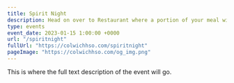 ```yaml
---
title: Spirit Night
description: Head on over to Restaurant where a portion of your meal will go back to Colwich HSO.
type: events
event_date: 2023-01-15 1:00:00 +0000
url: "/spiritnight"
fullUrl: "https://colwichhso.com/spiritnight"
pageImage: "https://colwichhso.com/og_img.png"
---
```

This is where the full text description of the event will go.